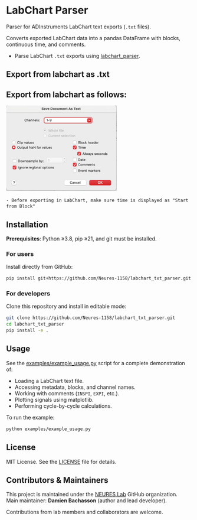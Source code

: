 # LabChart Parser

Parser for ADInstruments LabChart text exports (`.txt` files).  

Converts exported LabChart data into a pandas DataFrame with blocks, continuous time, and comments.

- Parse LabChart `.txt` exports using [labchart_parser](https://github.com/Neures-1158/labchart_txt_parser).  

## Export from labchart as .txt

Export from labchart as follows:
- 
  <img src="img/lc_signal_export.png" width="300" alt="LabChart screenshot showing signal export dialog">

    - Before exporting in LabChart, make sure time is displayed as "Start from Block"


## Installation

**Prerequisites**: Python ≥3.8, pip ≥21, and git must be installed.

### For users

Install directly from GitHub:

```bash
pip install git+https://github.com/Neures-1158/labchart_txt_parser.git
```

### For developers

Clone this repository and install in editable mode:

```bash
git clone https://github.com/Neures-1158/labchart_txt_parser.git
cd labchart_txt_parser
pip install -e .
```

## Usage

See the [examples/example_usage.py](examples/example_usage.py) script for a complete demonstration of:

- Loading a LabChart text file.
- Accessing metadata, blocks, and channel names.
- Working with comments (`INSPI`, `EXPI`, etc.).
- Plotting signals using matplotlib.
- Performing cycle-by-cycle calculations.

To run the example:

```bash
python examples/example_usage.py
```

## License

MIT License. See the [LICENSE](LICENSE) file for details.


## Contributors & Maintainers

This project is maintained under the [NEURES Lab](https://github.com/Neures-1158) GitHub organization.  
Main maintainer: **Damien Bachasson** (author and lead developer).

Contributions from lab members and collaborators are welcome.
